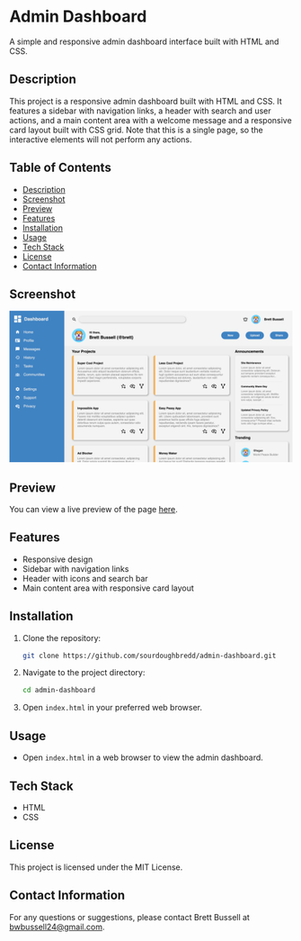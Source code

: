 # Admin Dashboard

A simple and responsive admin dashboard interface built with HTML and CSS.

## Description

This project is a responsive admin dashboard built with HTML and CSS. It features a sidebar with navigation links, a header with search and user actions, and a main content area with a welcome message and a responsive card layout built with CSS grid. Note that this is a single page, so the interactive elements will not perform any actions.

## Table of Contents

- [Description](#description)
- [Screenshot](#screenshot)
- [Preview](#preview)
- [Features](#features)
- [Installation](#installation)
- [Usage](#usage)
- [Tech Stack](#tech-stack)
- [License](#license)
- [Contact Information](#contact-information)

## Screenshot

<img src="./screenshots/admin-dashboard-page.png" alt="Screenshot of the Admin Dashboard showing the sidebar with navigation links, the header with search and user info and actions, and the main content area with a card layout of projects, announcements, and trending sections." style="max-height: 400px;">

## Preview

You can view a live preview of the page [here](https://sourdoughbredd.github.io/admin-dashboard/).

## Features

- Responsive design
- Sidebar with navigation links
- Header with icons and search bar
- Main content area with responsive card layout

## Installation

1. Clone the repository:
   ```sh
   git clone https://github.com/sourdoughbredd/admin-dashboard.git
   ```
2. Navigate to the project directory:
   ```sh
   cd admin-dashboard
   ```
3. Open `index.html` in your preferred web browser.

## Usage

- Open `index.html` in a web browser to view the admin dashboard.

## Tech Stack

- HTML
- CSS

## License

This project is licensed under the MIT License.

## Contact Information

For any questions or suggestions, please contact Brett Bussell at [bwbussell24@gmail.com](mailto:bwbussell24@gmail.com).
